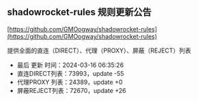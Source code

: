 ## shadowrocket-rules 规则更新公告

[https://github.com/GMOogway/shadowrocket-rules](https://github.com/GMOogway/shadowrocket-rules)

提供全面的直连（DIRECT）、代理（PROXY）、屏蔽（REJECT）列表
- 最后 更新 时间：2024-03-16 06:35:26
- 直连DIRECT列表：73993，update -55
- 代理PROXY 列表：24389，update +0
- 屏蔽REJECT列表：72670，update +26